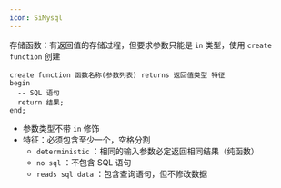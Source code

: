 ```yaml
---
icon: SiMysql
---
```

存储函数：有返回值的存储过程，但要求参数只能是 `in` 类型，使用 `create function` 创建

```mysql
create function 函数名称(参数列表) returns 返回值类型 特征
begin
  -- SQL 语句
  return 结果;
end;
```

* 参数类型不带 `in` 修饰
* 特征：必须包含至少一个，空格分割
    *  `deterministic` ：相同的输入参数必定返回相同结果（纯函数）
    *  `no sql` ：不包含 SQL 语句
    *  `reads sql data` ：包含查询语句，但不修改数据
